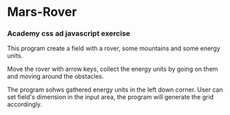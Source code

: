 # Mars-Rover
### Academy css ad javascript exercise

This program create a field with a rover, some mountains and some energy units.

Move the rover with arrow keys, collect the energy units by going on them and moving around the obstacles.

The program sohws gathered energy units in the left down corner.
User can set field's dimension in the input area, the program will generate the grid accordingly.
